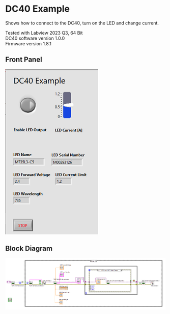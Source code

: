 # DC40 Example
Shows how to connect to the DC40, turn on the LED and change current.

Tested with 
Labview 2023 Q3, 64 Bit\
DC40 software version 1.0.0\
Firmware version 1.8.1
 
## Front Panel
![Front Panel](DC40_FrontPanel.PNG)

## Block Diagram
![Block Diagram](DC40_BlockDiagram.PNG)


